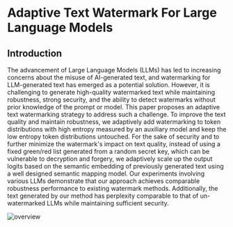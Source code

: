 # Adaptive Text Watermark For Large Language Models

## Introduction
The advancement of Large Language Models (LLMs) has led to increasing concerns about the misuse of AI-generated text, and watermarking for LLM-generated text has emerged as a potential solution. However, it is challenging to generate high-quality watermarked text while maintaining robustness, strong security, and the ability to detect watermarks without prior knowledge of the prompt or model. This paper proposes an adaptive text watermarking strategy to address such a challenge. To improve the text quality and maintain robustness, we adaptively add watermarking to token distributions with high entropy measured by an auxiliary model and keep the low entropy token distributions untouched. For the sake of security and to further minimize the watermark's impact on text quality, instead of using a fixed green/red list generated from a random secret key, which can be vulnerable to decryption and forgery, we adaptively scale up the output logits based on the semantic embedding of previously generated text using a well designed semantic mapping model. Our experiments involving various LLMs demonstrate that our approach achieves comparable robustness performance to existing watermark methods. Additionally, the text generated by our method has perplexity comparable to that of un-watermarked LLMs while maintaining sufficient security.

![overview](https://github.com/yepengliu/adaptive-text-watermark/assets/40141652/82ee9722-6398-405b-b3df-a817c34cf454)


